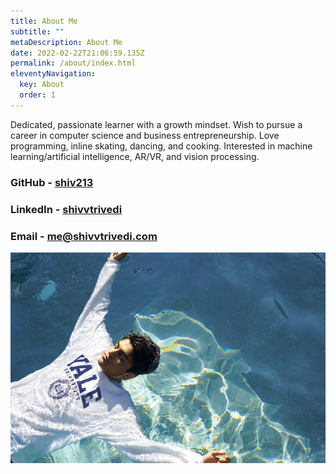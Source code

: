 ```yaml
---
title: About Me
subtitle: ""
metaDescription: About Me
date: 2022-02-22T21:06:59.135Z
permalink: /about/index.html
eleventyNavigation:
  key: About
  order: 1
---
```

Dedicated, passionate learner with a growth mindset. Wish to pursue a career in computer science and business entrepreneurship. Love programming, inline skating, dancing, and cooking. Interested in machine learning/artificial intelligence, AR/VR, and vision processing.

### **GitHub - [shiv213](https://github.com/shiv213/)**

### **LinkedIn - [shivvtrivedi](https://www.linkedin.com/in/shivvtrivedi/)**

### **Email - [me@shivvtrivedi.com](mailto:me@shivvtrivedi.com)**

![just keep swimming](/static/img/just-keep-swimming-mira-sydow-northview-high-school-.jpg "just keep swimming")